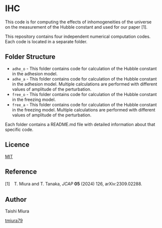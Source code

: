 # IHC

This code is for computing the effects of inhomogeneities of the universe on the measurement of the Hubble constant and used for our paper [1].

This repository contains four independent numerical computation codes. Each code is located in a separate folder.

## Folder Structure

- `adhe_o` - This folder contains code for calculation of the Hubble constant in the adhesion model. 
- `adhe_a` - This folder contains code for calculation of the Hubble constant in the adhesion model. Multiple calculations are performed with different values of amplitude of the perturbation.
- `free_o` - This folder contains code for calculation of the Hubble constant in the freezing model. 
- `free_a` - This folder contains code for calculation of the Hubble constant in the freezing model. Multiple calculations are performed with different values of amplitude of the perturbation.

Each folder contains a README.md file with detailed information about that specific code.

## Licence

[MIT](https://github.com/tmiura79/IHC/blob/main/LICENSE)

## Reference
[1]　T. Miura and T. Tanaka, *JCAP* **05** (2024) 126, arXiv:2309.02288.

## Author

Taishi Miura

[tmiura79](https://github.com/tmiura79)

